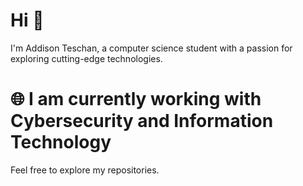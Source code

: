 # Hi 👋

I'm Addison Teschan, a computer science student with a passion for exploring cutting-edge technologies.
# 🌐 I am currently working with Cybersecurity and Information Technology


Feel free to explore my repositories.
